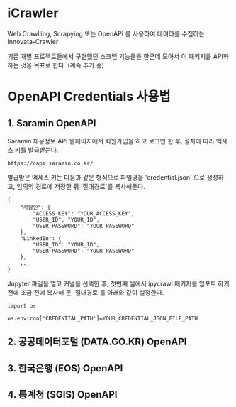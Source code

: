 # iCrawler

Web Crawlling, Scrapying 또는 OpenAPI 를 사용하여 데이타를 수집하는 Innovata-Crawler

기존 개별 프로젝트들에서 구현했던 스크랩 기능들을 한군데 모아서 이 패키지를 API화 하는 것을 목표로 한다. (계속 추가 중)



# OpenAPI Credentials 사용법

## 1. Saramin OpenAPI 


Saramin 채용정보 API 웹페이지에서 회원가입을 하고 로그인 한 후, 절차에 따라 액세스 키를 발급받는다.

    https://oapi.saramin.co.kr/

발급받은 액세스 키는 다음과 같은 형식으로 파일명을 'credential.json' 으로 생성하고, 임의의 경로에 저장한 뒤 '절대경로'를 복사해둔다.

    {
        "사람인": {
            "ACCESS_KEY": "YOUR_ACCESS_KEY",
            "USER_ID": "YOUR_ID",
            "USER_PASSWORD": "YOUR_PASSWORD"
        },
        "LinkedIn": {
            "USER_ID": "YOUR_ID",
            "USER_PASSWORD": "YOUR_PASSWORD"
        },
        ...
    }

Jupyter 파일을 열고 커널을 선택한 후, 첫번째 셀에서 ipycrawl 패키지를 임포트 하기 전에 조금 전에 복사해 둔 '절대경로'를 아래와 같이 설정한다.

    import os

    os.environ['CREDENTIAL_PATH']=YOUR_CREDENTIAL_JSON_FILE_PATH



## 2. 공공데이터포털 (DATA.GO.KR) OpenAPI

## 3. 한국은행 (EOS) OpenAPI

## 4. 통계청 (SGIS) OpenAPI